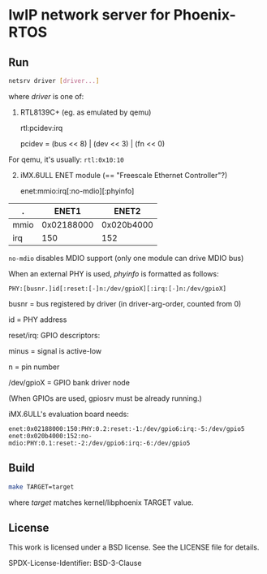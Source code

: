 # lwIP network server for Phoenix-RTOS


## Run

```bash
netsrv driver [driver...]
```

where *driver* is one of:

1. RTL8139C+ (eg. as emulated by qemu)

	rtl:pcidev:irq

	pcidev = (bus << 8) | (dev << 3) | (fn << 0)

For qemu, it's usually: `rtl:0x10:10`

2. iMX.6ULL ENET module (== "Freescale Ethernet Controller"?)

	enet:mmio:irq[:no-mdio][:phyinfo]

.    | ENET1      | ENET2
---- | -----      | ----
mmio | 0x02188000 | 0x020b4000
irq  | 150        | 152

`no-mdio` disables MDIO support (only one module can drive MDIO bus)

When an external PHY is used, *phyinfo* is formatted as follows:

	PHY:[busnr.]id[:reset:[-]n:/dev/gpioX][:irq:[-]n:/dev/gpioX]

busnr = bus registered by driver (in driver-arg-order, counted from 0)

id = PHY address

reset/irq: GPIO descriptors:

minus = signal is active-low

n = pin number

/dev/gpioX = GPIO bank driver node

(When GPIOs are used, gpiosrv must be already running.)

iMX.6ULL's evaluation board needs:
```
enet:0x02188000:150:PHY:0.2:reset:-1:/dev/gpio6:irq:-5:/dev/gpio5
enet:0x020b4000:152:no-mdio:PHY:0.1:reset:-2:/dev/gpio6:irq:-6:/dev/gpio5
```

## Build

```bash
make TARGET=target
```

where *target* matches kernel/libphoenix TARGET value.


## License

This work is licensed under a BSD license. See the LICENSE file for details.

SPDX-License-Identifier: BSD-3-Clause
